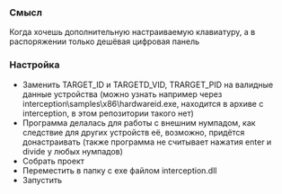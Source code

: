 ### Смысл
Когда хочешь дополнительную настраиваемую клавиатуру, а в распоряжении только дешёвая цифровая панель
### Настройка
* Заменить TARGET_ID и TARGETD_VID, TRARGET_PID на валидные данные устройства (можно узнать например через interception\samples\x86\hardwareid.exe, находится в архиве с interception, в этом репозитории такого нет)
* Программа делалась для работы с внешним нумпадом, как следствие для других устройств её, возможно, придётся донастраивать (также программа не считывает нажатия enter и divide у любых нумпадов)
* Собрать проект
* Переместить в папку с exe файлом interception.dll
* Запустить
